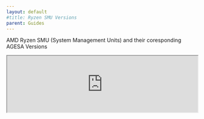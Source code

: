 ```yaml
---
layout: default
#title: Ryzen SMU Versions
parent: Guides
---
```


AMD Ryzen SMU (System Management Units) and their coresponding AGESA Versions

<iframe style="width:100%" src="https://docs.google.com/spreadsheets/d/e/2PACX-1vT4Y8FI2Jw1rxV5dBfVfwMm0-BQ1iacawfghGphKtC_H6XMLZxwzxcOejVt6UPnhrSAHqQeVROb0a-r/pubhtml?gid=0&amp;single=true&amp;widget=true&amp;headers=false"></iframe>